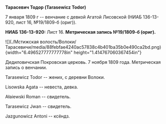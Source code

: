 **Тарасевич Тодор (Tarasewicz Todor)**

7 января 1809 г -- венчание с девкой Агатой Лисовской (НИАБ 136-13-920,
лист 16, №19/1809-б (ориг)).

**НИАБ 136-13-920:** Лист 16. **Метрическая запись №19/1809-б (ориг).**

![](./Мстижская волость/Волоки/Тарасевичи/media/88febfae4240ac57838c4b401ba35b0e490ca2bd.png){width="6.496527777777778in"
height="1.414767060367454in"}

Дедиловичская Покровская церковь. 7 ноября 1809 года. Метрическая запись
о венчании.

Tarasewicz Todor -- жених, с деревни Волоки.

Lisowska Agata -- невеста, девка.

Ałaiewski Roman -- свидетель.

Tarasewicz Jwan -- свидетель.

Jazgunowicz Antoni -- ксёндз.
